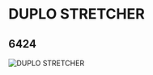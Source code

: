 # DUPLO STRETCHER
## 6424
![DUPLO STRETCHER](https://lc-www-live-s.legocdn.com/media/bricks/5/2/4100724.jpg)